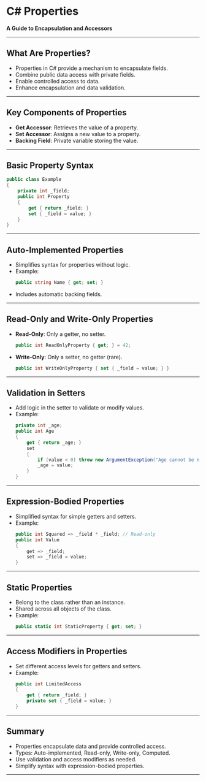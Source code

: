 
# C# Properties  
**A Guide to Encapsulation and Accessors**

---

## What Are Properties?  
- Properties in C# provide a mechanism to encapsulate fields.  
- Combine public data access with private fields.  
- Enable controlled access to data.  
- Enhance encapsulation and data validation.

---

## Key Components of Properties  
- **Get Accessor**: Retrieves the value of a property.  
- **Set Accessor**: Assigns a new value to a property.  
- **Backing Field**: Private variable storing the value.

---

## Basic Property Syntax  

```csharp
public class Example
{
    private int _field;
    public int Property
    {
        get { return _field; }
        set { _field = value; }
    }
}
```

---

## Auto-Implemented Properties  

- Simplifies syntax for properties without logic.  
- Example:  
  ```csharp
  public string Name { get; set; }
  ```  
- Includes automatic backing fields.

---

## Read-Only and Write-Only Properties  

- **Read-Only**: Only a getter, no setter.  
  ```csharp
  public int ReadOnlyProperty { get; } = 42;
  ```  
- **Write-Only**: Only a setter, no getter (rare).  
  ```csharp
  public int WriteOnlyProperty { set { _field = value; } }
  ```

---

## Validation in Setters  

- Add logic in the setter to validate or modify values.  
- Example:  
  ```csharp
  private int _age;
  public int Age
  {
      get { return _age; }
      set
      {
          if (value < 0) throw new ArgumentException("Age cannot be negative.");
          _age = value;
      }
  }
  ```

---

## Expression-Bodied Properties  

- Simplified syntax for simple getters and setters.  
- Example:  
  ```csharp
  public int Squared => _field * _field; // Read-only
  public int Value
  {
      get => _field;
      set => _field = value;
  }
  ```

---

## Static Properties  

- Belong to the class rather than an instance.  
- Shared across all objects of the class.  
- Example:  
  ```csharp
  public static int StaticProperty { get; set; }
  ```

---

## Access Modifiers in Properties  

- Set different access levels for getters and setters.  
- Example:  
  ```csharp
  public int LimitedAccess
  {
      get { return _field; }
      private set { _field = value; }
  }
  ```

---

## Summary  

- Properties encapsulate data and provide controlled access.  
- Types: Auto-implemented, Read-only, Write-only, Computed.  
- Use validation and access modifiers as needed.  
- Simplify syntax with expression-bodied properties.

---
